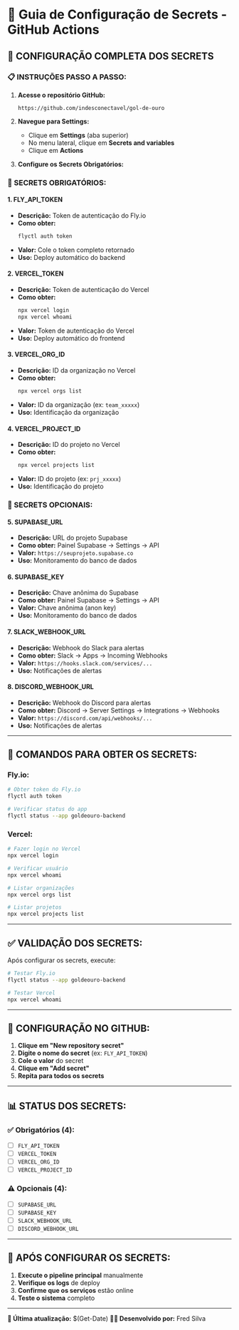 # 🔐 Guia de Configuração de Secrets - GitHub Actions

## 🎯 **CONFIGURAÇÃO COMPLETA DOS SECRETS**

### **📋 INSTRUÇÕES PASSO A PASSO:**

1. **Acesse o repositório GitHub:**
   ```
   https://github.com/indesconectavel/gol-de-ouro
   ```

2. **Navegue para Settings:**
   - Clique em **Settings** (aba superior)
   - No menu lateral, clique em **Secrets and variables**
   - Clique em **Actions**

3. **Configure os Secrets Obrigatórios:**

### **🔑 SECRETS OBRIGATÓRIOS:**

#### **1. FLY_API_TOKEN**
- **Descrição:** Token de autenticação do Fly.io
- **Como obter:**
  ```bash
  flyctl auth token
  ```
- **Valor:** Cole o token completo retornado
- **Uso:** Deploy automático do backend

#### **2. VERCEL_TOKEN**
- **Descrição:** Token de autenticação do Vercel
- **Como obter:**
  ```bash
  npx vercel login
  npx vercel whoami
  ```
- **Valor:** Token de autenticação do Vercel
- **Uso:** Deploy automático do frontend

#### **3. VERCEL_ORG_ID**
- **Descrição:** ID da organização no Vercel
- **Como obter:**
  ```bash
  npx vercel orgs list
  ```
- **Valor:** ID da organização (ex: `team_xxxxx`)
- **Uso:** Identificação da organização

#### **4. VERCEL_PROJECT_ID**
- **Descrição:** ID do projeto no Vercel
- **Como obter:**
  ```bash
  npx vercel projects list
  ```
- **Valor:** ID do projeto (ex: `prj_xxxxx`)
- **Uso:** Identificação do projeto

### **🔑 SECRETS OPCIONAIS:**

#### **5. SUPABASE_URL**
- **Descrição:** URL do projeto Supabase
- **Como obter:** Painel Supabase → Settings → API
- **Valor:** `https://seuprojeto.supabase.co`
- **Uso:** Monitoramento do banco de dados

#### **6. SUPABASE_KEY**
- **Descrição:** Chave anônima do Supabase
- **Como obter:** Painel Supabase → Settings → API
- **Valor:** Chave anônima (anon key)
- **Uso:** Monitoramento do banco de dados

#### **7. SLACK_WEBHOOK_URL**
- **Descrição:** Webhook do Slack para alertas
- **Como obter:** Slack → Apps → Incoming Webhooks
- **Valor:** `https://hooks.slack.com/services/...`
- **Uso:** Notificações de alertas

#### **8. DISCORD_WEBHOOK_URL**
- **Descrição:** Webhook do Discord para alertas
- **Como obter:** Discord → Server Settings → Integrations → Webhooks
- **Valor:** `https://discord.com/api/webhooks/...`
- **Uso:** Notificações de alertas

---

## 🚀 **COMANDOS PARA OBTER OS SECRETS:**

### **Fly.io:**
```bash
# Obter token do Fly.io
flyctl auth token

# Verificar status do app
flyctl status --app goldeouro-backend
```

### **Vercel:**
```bash
# Fazer login no Vercel
npx vercel login

# Verificar usuário
npx vercel whoami

# Listar organizações
npx vercel orgs list

# Listar projetos
npx vercel projects list
```

---

## ✅ **VALIDAÇÃO DOS SECRETS:**

Após configurar os secrets, execute:

```bash
# Testar Fly.io
flyctl status --app goldeouro-backend

# Testar Vercel
npx vercel whoami
```

---

## 🔧 **CONFIGURAÇÃO NO GITHUB:**

1. **Clique em "New repository secret"**
2. **Digite o nome do secret** (ex: `FLY_API_TOKEN`)
3. **Cole o valor** do secret
4. **Clique em "Add secret"**
5. **Repita para todos os secrets**

---

## 📊 **STATUS DOS SECRETS:**

### **✅ Obrigatórios (4):**
- [ ] `FLY_API_TOKEN`
- [ ] `VERCEL_TOKEN`
- [ ] `VERCEL_ORG_ID`
- [ ] `VERCEL_PROJECT_ID`

### **⚠️ Opcionais (4):**
- [ ] `SUPABASE_URL`
- [ ] `SUPABASE_KEY`
- [ ] `SLACK_WEBHOOK_URL`
- [ ] `DISCORD_WEBHOOK_URL`

---

## 🎯 **APÓS CONFIGURAR OS SECRETS:**

1. **Execute o pipeline principal** manualmente
2. **Verifique os logs** de deploy
3. **Confirme que os serviços** estão online
4. **Teste o sistema** completo

---

**📅 Última atualização:** $(Get-Date)
**👨‍💻 Desenvolvido por:** Fred Silva
